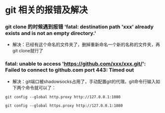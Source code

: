 # git 相关的报错及解决
### git clone 的时候遇到报错 'fatal: destination path 'xxx' already exists and is not an empty directory.'
- 解决：已经有这个命名的文件夹了，删掉重新命名一个新的名称的文件夹，再git clone就行了
### fatal: unable to access 'https://github.com/xxx/xxx.git/': Failed to connect to github.com port 443: Timed out
- 解决：git端口被shadowsocks占用了，手动配置git的代理。git命令行输入如下两个命令就可以了：
```
git config --global http.proxy http://127.0.0.1:1080

git config --global https.proxy http://127.0.0.1:1080
```

